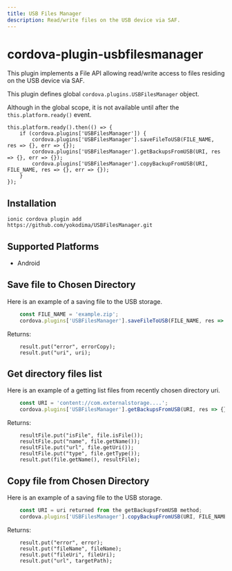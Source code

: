 ```yaml
---
title: USB Files Manager
description: Read/write files on the USB device via SAF.
---
```


# cordova-plugin-usbfilesmanager

This plugin implements a File API allowing read/write access to files residing on the USB device via SAF.

This plugin defines global `cordova.plugins.USBFilesManager` object.

Although in the global scope, it is not available until after the `this.platform.ready()` event.

    this.platform.ready().then(() => {
        if (cordova.plugins['USBFilesManager']) {
            cordova.plugins['USBFilesManager'].saveFileToUSB(FILE_NAME, res => {}, err => {});
            cordova.plugins['USBFilesManager'].getBackupsFromUSB(URI, res => {}, err => {});
            cordova.plugins['USBFilesManager'].copyBackupFromUSB(URI, FILE_NAME, res => {}, err => {});
        }
    });

## Installation

    ionic cordova plugin add https://github.com/yokodima/USBFilesManager.git

## Supported Platforms

- Android

## Save file to Chosen Directory

Here is an example of a saving file to the USB storage.

```js
    const FILE_NAME = 'example.zip';
    cordova.plugins['USBFilesManager'].saveFileToUSB(FILE_NAME, res => {}, err => {});
```

Returns:
```
    result.put("error", errorCopy);
    result.put("uri", uri);
```
## Get directory files list

Here is an example of a getting list files from recently chosen directory uri.

```js
    const URI = 'content://com.externalstorage....';
    cordova.plugins['USBFilesManager'].getBackupsFromUSB(URI, res => {}, err => {});
```
Returns:
```
    resultFile.put("isFile", file.isFile());
    resultFile.put("name", file.getName());
    resultFile.put("url", file.getUri());
    resultFile.put("type", file.getType());
    result.put(file.getName(), resultFile);
```
## Copy file from Chosen Directory

Here is an example of a saving file to the USB storage.

```js
    const URI = uri returned from the getBackupsFromUSB method;
    cordova.plugins['USBFilesManager'].copyBackupFromUSB(URI, FILE_NAME, res => {}, err => {});
```
Returns:
```
    result.put("error", error);
    result.put("fileName", fileName);
    result.put("fileUri", fileUri);
    result.put("url", targetPath);
```